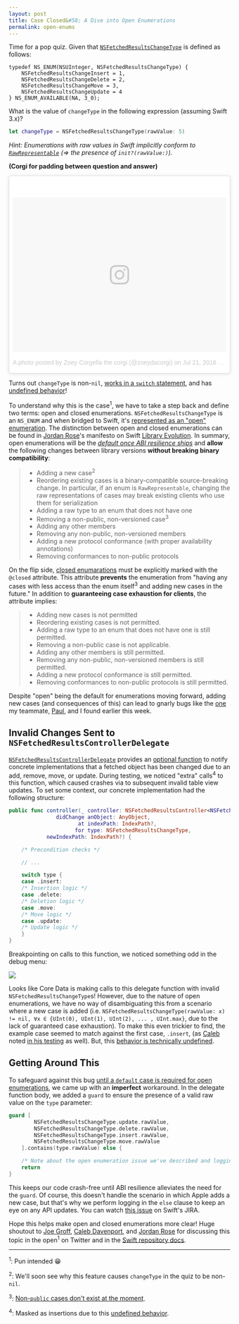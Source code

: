 ```yaml
---
layout: post
title: Case Closed&#58; A Dive into Open Enumerations
permalink: open-enums
---
```


Time for a pop quiz. Given that [`NSFetchedResultsChangeType`](https://developer.apple.com/reference/coredata/nsfetchedresultschangetype) is defined as follows:

```objc
typedef NS_ENUM(NSUInteger, NSFetchedResultsChangeType) {
	NSFetchedResultsChangeInsert = 1,
	NSFetchedResultsChangeDelete = 2,
	NSFetchedResultsChangeMove = 3,
	NSFetchedResultsChangeUpdate = 4
} NS_ENUM_AVAILABLE(NA, 3_0);
```

What is the value of `changeType` in the following expression (assuming Swift 3.x)?

```swift
let changeType = NSFetchedResultsChangeType(rawValue: 5)
```

_Hint: Enumerations with raw values in Swift implicitly conform to [`RawRepresentable`](https://developer.apple.com/reference/swift/rawrepresentable) (⇒ the presence of `init?(rawValue:)`)._

__(Corgi for padding between question and answer)__

<blockquote class="instagram-media" data-instgrm-version="7" style=" background:#FFF; border:0; border-radius:3px; box-shadow:0 0 1px 0 rgba(0,0,0,0.5),0 1px 10px 0 rgba(0,0,0,0.15); margin: 1px; max-width:658px; padding:0; width:99.375%; width:-webkit-calc(100% - 2px); width:calc(100% - 2px);"><div style="padding:8px;"> <div style=" background:#F8F8F8; line-height:0; margin-top:40px; padding:36.1111111111% 0; text-align:center; width:100%;"> <div style=" background:url(data:image/png;base64,iVBORw0KGgoAAAANSUhEUgAAACwAAAAsCAMAAAApWqozAAAABGdBTUEAALGPC/xhBQAAAAFzUkdCAK7OHOkAAAAMUExURczMzPf399fX1+bm5mzY9AMAAADiSURBVDjLvZXbEsMgCES5/P8/t9FuRVCRmU73JWlzosgSIIZURCjo/ad+EQJJB4Hv8BFt+IDpQoCx1wjOSBFhh2XssxEIYn3ulI/6MNReE07UIWJEv8UEOWDS88LY97kqyTliJKKtuYBbruAyVh5wOHiXmpi5we58Ek028czwyuQdLKPG1Bkb4NnM+VeAnfHqn1k4+GPT6uGQcvu2h2OVuIf/gWUFyy8OWEpdyZSa3aVCqpVoVvzZZ2VTnn2wU8qzVjDDetO90GSy9mVLqtgYSy231MxrY6I2gGqjrTY0L8fxCxfCBbhWrsYYAAAAAElFTkSuQmCC); display:block; height:44px; margin:0 auto -44px; position:relative; top:-22px; width:44px;"></div></div><p style=" color:#c9c8cd; font-family:Arial,sans-serif; font-size:14px; line-height:17px; margin-bottom:0; margin-top:8px; overflow:hidden; padding:8px 0 7px; text-align:center; text-overflow:ellipsis; white-space:nowrap;"><a href="https://www.instagram.com/p/BIJhXdhghyO/" style=" color:#c9c8cd; font-family:Arial,sans-serif; font-size:14px; font-style:normal; font-weight:normal; line-height:17px; text-decoration:none;" target="_blank">A photo posted by Zoey Corgella the corgi (@zoeydacorgi)</a> on <time style=" font-family:Arial,sans-serif; font-size:14px; line-height:17px;" datetime="2016-07-22T03:32:07+00:00">Jul 21, 2016 at 8:32pm PDT</time></p></div></blockquote> <script async defer src="//platform.instagram.com/en_US/embeds.js"></script>

Turns out `changeType` is non-`nil`, [works in a `switch` statement](https://twitter.com/jckarter/status/720413224110129152), and has [undefined behavior](https://twitter.com/jckarter/status/720413571734118400)!

To understand why this is the case<sup>1</sup>, we have to take a step back and define two terms: open and closed enumerations. `NSFetchedResultsChangeType` is an `NS_ENUM` and when bridged to Swift, it's [represented as an "open" enumeration](https://twitter.com/jckarter/status/720413830329663488). The distinction between open and closed enumerations can be found in [Jordan Rose](https://twitter.com/UINT_MIN)'s manifesto on Swift [Library Evolution](https://github.com/apple/swift/blob/26fcd8c1e2a716b1b695de39e9be470c2a1814ba/docs/LibraryEvolution.rst#enums). In summary, open enumerations will be the [_default once ABI resilience ships_](https://twitter.com/jckarter/status/720413830329663488) and __allow__ the following changes between library versions __without breaking binary compatibility__:


> - Adding a new case<sup>2</sup>
> - Reordering existing cases is a binary-compatible source-breaking change. In particular, if an enum is `RawRepresentable`, changing the raw representations of cases may break existing clients who use them for serialization
> - Adding a raw type to an enum that does not have one
> - Removing a non-public, non-versioned case<sup>3</sup>
> - Adding any other members
> - Removing any non-public, non-versioned members
> - Adding a new protocol conformance (with proper availability annotations)
> - Removing conformances to non-public protocols

On the flip side, [closed enumarations](https://github.com/apple/swift/blob/26fcd8c1e2a716b1b695de39e9be470c2a1814ba/docs/LibraryEvolution.rst#closed-enums) must be explicitly marked with the `@closed` attribute. This attribute __prevents__ the enumeration from "having any cases with less access than the enum itself<sup>3</sup> and adding new cases in the future." In addition to __guaranteeing case exhaustion for clients__, the attribute implies:

> - Adding new cases is not permitted
> - Reordering existing cases is not permitted.
> - Adding a raw type to an enum that does not have one is still permitted.
> - Removing a non-public case is not applicable.
> - Adding any other members is still permitted.
> - Removing any non-public, non-versioned members is still permitted.
> - Adding a new protocol conformance is still permitted.
> - Removing conformances to non-public protocols is still permitted.

Despite "open" being the default for enumerations moving forward, adding new cases (and consequences of this) can lead to gnarly bugs like the [one](https://forums.developer.apple.com/thread/11662) my teammate, [Paul](http://twitter.com/paulrehkugler), and I found earlier this week.

## Invalid Changes Sent to `NSFetchedResultsControllerDelegate`

[`NSFetchedResultsControllerDelegate`](https://developer.apple.com/reference/coredata/nsfetchedresultscontrollerdelegate) provides an [optional function](https://developer.apple.com/reference/coredata/nsfetchedresultscontrollerdelegate/1622296-controller) to notify concrete implementations that a fetched object has been changed due to an add, remove, move, or update. During testing, we noticed "extra" calls<sup>4</sup> to this function, which caused crashes via to subsequent invalid table view updates. To set some context, our concrete implementation had the following structure:

```swift
public func controller(_ controller: NSFetchedResultsController<NSFetchRequestResult>, 
               didChange anObject: AnyObject, 
                      at indexPath: IndexPath?, 
                     for type: NSFetchedResultsChangeType, 
            newIndexPath: IndexPath?) {

	/* Precondition checks */

	// ...

	switch type {
	case .insert:
	/* Insertion logic */
	case .delete:
	/* Deletion logic */
	case .move:
	/* Move logic */
	case .update:
	/* Update logic */
	}
}
```

Breakpointing on calls to this function, we noticed something odd in the debug menu:

![](https://i.imgur.com/XZbBx1a.png)

Looks like Core Data is making calls to this delegate function with invalid `NSFetchedResultsChangeType`s! However, due to the nature of open enumerations, we have no way of disambiguating this from a scenario where a new case is added (i.e. `NSFetchedResultsChangeType(rawValue: x) != nil, ∀x ∈ {UInt(0), UInt(1), UInt(2), ... , UInt.max}`, due to the lack of guaranteed case exhaustion). To make this even trickier to find, the example case seemed to match against the first case, `.insert`, (as [Caleb](https://twitter.com/calebd) noted [in his testing](https://twitter.com/calebd/status/720413415894683649) as well). But, this [behavior is technically undefined](https://twitter.com/jckarter/status/720413571734118400).

## Getting Around This

To safeguard against this bug [until a `default` case is required for open enumerations](https://twitter.com/jckarter/status/723339235126849537), we came up with an __imperfect__ workaround. In the delegate function body, we added a `guard` to ensure the presence of a valid raw value on the `type` parameter:

```swift
guard [
		NSFetchedResultsChangeType.update.rawValue,
		NSFetchedResultsChangeType.delete.rawValue,
		NSFetchedResultsChangeType.insert.rawValue,
		NSFetchedResultsChangeType.move.rawValue
	].contains(type.rawValue) else {

	/* Note about the open enumeration issue we've described and logging to track this in production */
	return
}
```

This keeps our code crash-free until ABI resilience alleviates the need for the `guard`. Of course, this doesn't handle the scenario in which Apple adds a new case, but that's why we perform logging in the `else` clause to keep an eye on any API updates. You can watch [this issue](https://bugs.swift.org/browse/SR-1258) on Swift's JIRA.

Hope this helps make open and closed enumerations more clear! Huge shoutout to [Joe Groff](http://twitter.com/jckarter), [Caleb Davenport](https://twitter.com/calebd), and [Jordan Rose](https://twitter.com/UINT_MIN) for discussing this topic in the open<sup>1</sup> on Twitter and in the [Swift repository docs](https://github.com/apple/swift/tree/26fcd8c1e2a716b1b695de39e9be470c2a1814ba/docs).

---

<sup>1</sup>: Pun intended 😁

<sup>2</sup>: We'll soon see why this feature causes `changeType` in the quiz to be non-`nil`.

<sup>3</sup>: [Non-`public` cases don't exist at the moment](https://github.com/apple/swift/blame/26fcd8c1e2a716b1b695de39e9be470c2a1814ba/docs/LibraryEvolution.rst#L828).

<sup>4</sup>: Masked as insertions due to this [undefined behavior](https://twitter.com/calebd/status/720413415894683649).